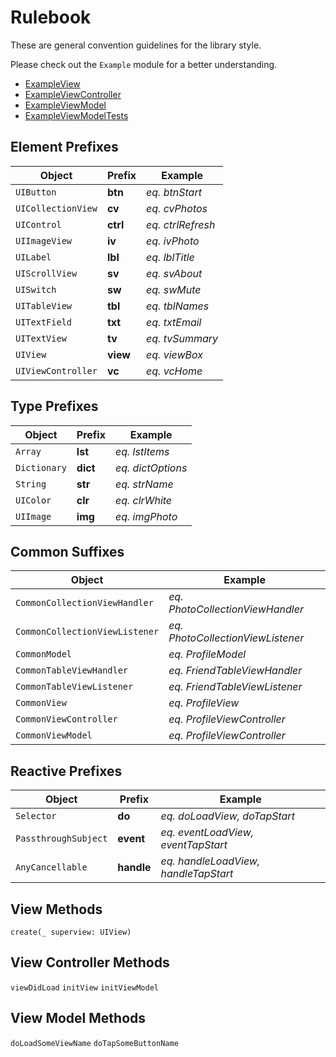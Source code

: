 # Rulebook

These are general convention guidelines for the library style.

Please check out the `Example` module for a better understanding.

- [ExampleView](https://github.com/onodude/OnoKit-iOS/blob/develop/OnoKit/Example/ExampleView.swift)
- [ExampleViewController](https://github.com/onodude/OnoKit-iOS/blob/develop/OnoKit/Example/ExampleViewController.swift)
- [ExampleViewModel](https://github.com/onodude/OnoKit-iOS/blob/develop/OnoKit/Example/ExampleViewModel.swift)
- [ExampleViewModelTests](https://github.com/onodude/OnoKit-iOS/blob/develop/OnoKitTests/ExampleViewModelTests.swift)


## Element Prefixes

Object | Prefix | Example
--- | --- | ---
`UIButton` | **btn** | *eq. btnStart*
`UICollectionView` | **cv** | *eq. cvPhotos*
`UIControl` | **ctrl** | *eq. ctrlRefresh*
`UIImageView` | **iv** | *eq. ivPhoto*
`UILabel` | **lbl** | *eq. lblTitle*
`UIScrollView` | **sv** | *eq. svAbout*
`UISwitch` | **sw** | *eq. swMute*
`UITableView` | **tbl** | *eq. tblNames*
`UITextField` | **txt** | *eq. txtEmail*
`UITextView` | **tv** | *eq. tvSummary*
`UIView` | **view** | *eq. viewBox*
`UIViewController` | **vc** | *eq. vcHome*


##	Type Prefixes

Object | Prefix | Example
--- | --- | ---
`Array` | **lst** | *eq. lstItems*
`Dictionary` | **dict** | *eq. dictOptions*
`String` | **str** | *eq. strName*
`UIColor` | **clr** | *eq. clrWhite*
`UIImage` | **img** | *eq. imgPhoto*

	
## Common Suffixes

Object | Example
--- | ---
`CommonCollectionViewHandler` | *eq. PhotoCollectionViewHandler*
`CommonCollectionViewListener` | *eq. PhotoCollectionViewListener*
`CommonModel` | *eq. ProfileModel*
`CommonTableViewHandler` | *eq. FriendTableViewHandler*
`CommonTableViewListener` | *eq. FriendTableViewListener*
`CommonView` | *eq. ProfileView*
`CommonViewController` | *eq. ProfileViewController*
`CommonViewModel` | *eq. ProfileViewController*


## Reactive Prefixes

Object | Prefix | Example
--- | --- | ---
`Selector` | **do** | *eq. doLoadView, doTapStart*
`PassthroughSubject` | **event** | *eq. eventLoadView, eventTapStart*
`AnyCancellable` | **handle** | *eq. handleLoadView, handleTapStart*


## View Methods

`create(_ superview: UIView)` 


## View Controller Methods

`viewDidLoad` 
`initView` 
`initViewModel` 

## View Model Methods

`doLoadSomeViewName` 
`doTapSomeButtonName` 


